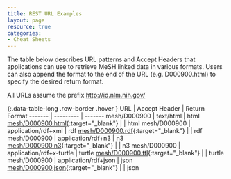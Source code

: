```yaml
---
title: REST URL Examples
layout: page
resource: true
categories:
- Cheat Sheets
---
```


The table below describes URL patterns and Accept Headers that applications can use to retrieve MeSH linked data in various formats.
Users can also append the format to the end of the URL (e.g. D000900.html) to specify the desired return format.

All URLs assume the prefix http://id.nlm.nih.gov/

{:.data-table-long .row-border .hover }
URL | Accept Header | Return Format
------- | --------- | -------
mesh/D000900 | text/html | html
[mesh/D000900.html](http://id.nlm.nih.gov/mesh/D000900.html){:target="_blank"} | | html
mesh/D000900 | application/rdf+xml | rdf 
[mesh/D000900.rdf](http://id.nlm.nih.gov/mesh/D000900.rdf){:target="_blank"} | | rdf
mesh/D000900 | application/rdf+n3 | n3
[mesh/D000900.n3](http://id.nlm.nih.gov/mesh/D000900.n3){:target="_blank"} | | n3
mesh/D000900 | application/rdf+x-turtle | turtle
[mesh/D000900.ttl](http://id.nlm.nih.gov/mesh/D000900.ttl){:target="_blank"} | | turtle
mesh/D000900 | application/rdf+json | json
[mesh/D000900.json](http://id.nlm.nih.gov/mesh/D000900.json){:target="_blank"} | | json



